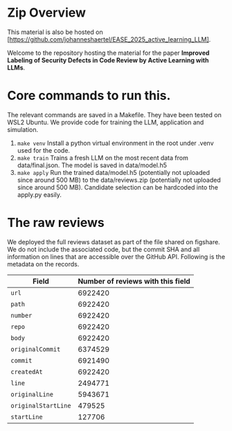 # Zip Overview

This material is also be hosted on [https://github.com/johanneshaertel/EASE_2025_active_learning_LLM].

Welcome to the repository hosting the material for the paper **Improved Labeling of Security Defects in Code Review by Active Learning with LLMs**.

# Core commands to run this.

The relevant commands are saved in a Makefile. They have been tested on WSL2 Ubuntu. We provide code for training the LLM, application and simulation.

1. `make venv` Install a python virtual environment in the root under .venv used for the code.
2. `make train` Trains a fresh LLM on the most recent data from data/final.json. The model is saved in data/model.h5
3. `make apply` Run the trained data/model.h5 (potentially not uploaded since around 500 MB) to the data/reviews.zip (potentially not uploaded since around 500 MB). Candidate selection can be hardcoded into the apply.py easily.

# The raw reviews

We deployed the full reviews dataset as part of the file shared on figshare. We do not include the associated code, but the commit SHA and all information on lines that are accessible over the GitHub API. Following is the metadata on the records.

| **Field**             | **Number of reviews with this field**  |
|------------------------|------------|
| `url`                 | 6922420    |
| `path`                | 6922420    |
| `number`              | 6922420    |
| `repo`                | 6922420    |
| `body`                | 6922420    |
| `originalCommit`      | 6374529    |
| `commit`              | 6921490    |
| `createdAt`           | 6922420    |
| `line`                | 2494771    |
| `originalLine`        | 5943671    |
| `originalStartLine`   | 479525     |
| `startLine`           | 127706     |
